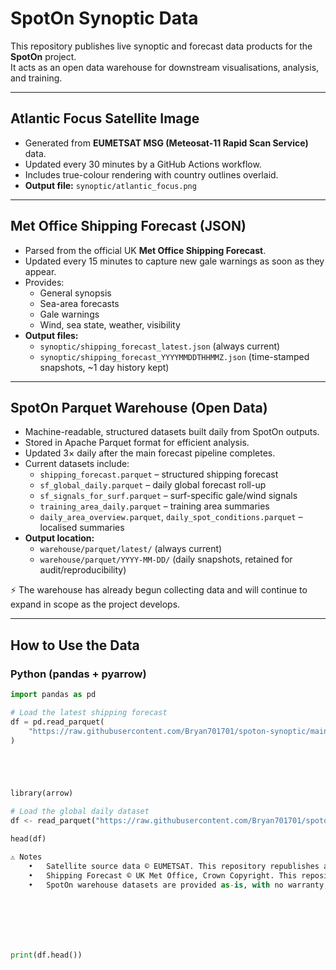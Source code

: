# SpotOn Synoptic Data

This repository publishes live synoptic and forecast data products for the **SpotOn** project.  
It acts as an open data warehouse for downstream visualisations, analysis, and training.

---

## Atlantic Focus Satellite Image
- Generated from **EUMETSAT MSG (Meteosat-11 Rapid Scan Service)** data.  
- Updated every 30 minutes by a GitHub Actions workflow.  
- Includes true-colour rendering with country outlines overlaid.  
- **Output file:** `synoptic/atlantic_focus.png`

---

## Met Office Shipping Forecast (JSON)
- Parsed from the official UK **Met Office Shipping Forecast**.  
- Updated every 15 minutes to capture new gale warnings as soon as they appear.  
- Provides:  
  - General synopsis  
  - Sea-area forecasts  
  - Gale warnings  
  - Wind, sea state, weather, visibility  
- **Output files:**  
  - `synoptic/shipping_forecast_latest.json` (always current)  
  - `synoptic/shipping_forecast_YYYYMMDDTHHMMZ.json` (time-stamped snapshots, ~1 day history kept)  

---

## SpotOn Parquet Warehouse (Open Data)
- Machine-readable, structured datasets built daily from SpotOn outputs.  
- Stored in Apache Parquet format for efficient analysis.  
- Updated 3× daily after the main forecast pipeline completes.  
- Current datasets include:  
  - `shipping_forecast.parquet` – structured shipping forecast  
  - `sf_global_daily.parquet` – daily global forecast roll-up  
  - `sf_signals_for_surf.parquet` – surf-specific gale/wind signals  
  - `training_area_daily.parquet` – training area summaries  
  - `daily_area_overview.parquet`, `daily_spot_conditions.parquet` – localised summaries  
- **Output location:**  
  - `warehouse/parquet/latest/` (always current)  
  - `warehouse/parquet/YYYY-MM-DD/` (daily snapshots, retained for audit/reproducibility)  

⚡ The warehouse has already begun collecting data and will continue to expand in scope as the project develops.  

---

## How to Use the Data

### Python (pandas + pyarrow)
```python
import pandas as pd

# Load the latest shipping forecast
df = pd.read_parquet(
    "https://raw.githubusercontent.com/Bryan701701/spoton-synoptic/main/warehouse/parquet/latest/shipping_forecast.parquet"
)





library(arrow)

# Load the global daily dataset
df <- read_parquet("https://raw.githubusercontent.com/Bryan701701/spoton-synoptic/main/warehouse/parquet/latest/sf_global_daily.parquet")

head(df)

⚠️ Notes
	•	Satellite source data © EUMETSAT. This repository republishes a derived PNG only.
	•	Shipping Forecast © UK Met Office, Crown Copyright. This repository republishes parsed, machine-readable versions.
	•	SpotOn warehouse datasets are provided as-is, with no warranty, for research, experimentation, and visualisation purposes.







print(df.head())
